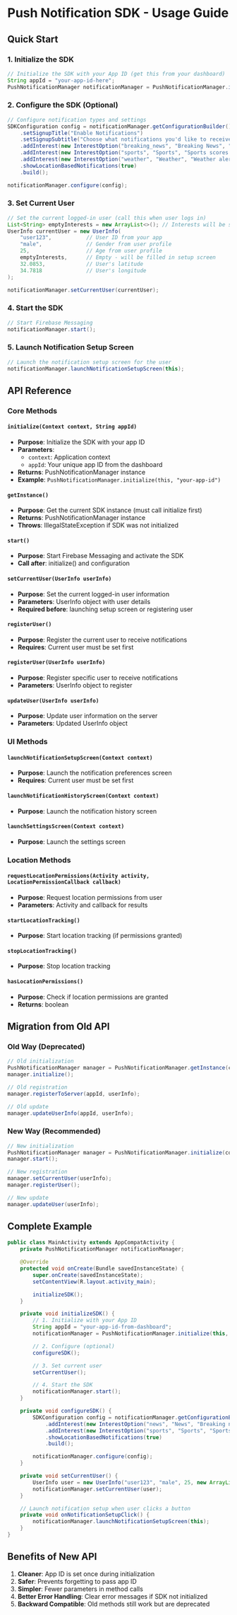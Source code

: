 # Push Notification SDK - Usage Guide

## Quick Start

### 1. Initialize the SDK

```java
// Initialize the SDK with your App ID (get this from your dashboard)
String appId = "your-app-id-here";
PushNotificationManager notificationManager = PushNotificationManager.initialize(this, appId);
```

### 2. Configure the SDK (Optional)

```java
// Configure notification types and settings
SDKConfiguration config = notificationManager.getConfigurationBuilder()
    .setSignupTitle("Enable Notifications")
    .setSignupSubtitle("Choose what notifications you'd like to receive")
    .addInterest(new InterestOption("breaking_news", "Breaking News", "Important breaking news alerts", true))
    .addInterest(new InterestOption("sports", "Sports", "Sports scores and game updates"))
    .addInterest(new InterestOption("weather", "Weather", "Weather alerts and daily forecasts"))
    .showLocationBasedNotifications(true)
    .build();

notificationManager.configure(config);
```

### 3. Set Current User

```java
// Set the current logged-in user (call this when user logs in)
List<String> emptyInterests = new ArrayList<>(); // Interests will be selected in setup screen
UserInfo currentUser = new UserInfo(
    "user123",           // User ID from your app
    "male",              // Gender from user profile
    25,                  // Age from user profile
    emptyInterests,      // Empty - will be filled in setup screen
    32.0853,             // User's latitude
    34.7818              // User's longitude
);

notificationManager.setCurrentUser(currentUser);
```

### 4. Start the SDK

```java
// Start Firebase Messaging
notificationManager.start();
```

### 5. Launch Notification Setup Screen

```java
// Launch the notification setup screen for the user
notificationManager.launchNotificationSetupScreen(this);
```

## API Reference

### Core Methods

#### `initialize(Context context, String appId)`
- **Purpose**: Initialize the SDK with your app ID
- **Parameters**: 
  - `context`: Application context
  - `appId`: Your unique app ID from the dashboard
- **Returns**: PushNotificationManager instance
- **Example**: `PushNotificationManager.initialize(this, "your-app-id")`

#### `getInstance()`
- **Purpose**: Get the current SDK instance (must call initialize first)
- **Returns**: PushNotificationManager instance
- **Throws**: IllegalStateException if SDK was not initialized

#### `start()`
- **Purpose**: Start Firebase Messaging and activate the SDK
- **Call after**: initialize() and configuration

#### `setCurrentUser(UserInfo userInfo)`
- **Purpose**: Set the current logged-in user information
- **Parameters**: UserInfo object with user details
- **Required before**: launching setup screen or registering user

#### `registerUser()`
- **Purpose**: Register the current user to receive notifications
- **Requires**: Current user must be set first

#### `registerUser(UserInfo userInfo)`
- **Purpose**: Register specific user to receive notifications
- **Parameters**: UserInfo object to register

#### `updateUser(UserInfo userInfo)`
- **Purpose**: Update user information on the server
- **Parameters**: Updated UserInfo object

### UI Methods

#### `launchNotificationSetupScreen(Context context)`
- **Purpose**: Launch the notification preferences screen
- **Requires**: Current user must be set first

#### `launchNotificationHistoryScreen(Context context)`
- **Purpose**: Launch the notification history screen

#### `launchSettingsScreen(Context context)`
- **Purpose**: Launch the settings screen

### Location Methods

#### `requestLocationPermissions(Activity activity, LocationPermissionCallback callback)`
- **Purpose**: Request location permissions from user
- **Parameters**: Activity and callback for results

#### `startLocationTracking()`
- **Purpose**: Start location tracking (if permissions granted)

#### `stopLocationTracking()`
- **Purpose**: Stop location tracking

#### `hasLocationPermissions()`
- **Purpose**: Check if location permissions are granted
- **Returns**: boolean

## Migration from Old API

### Old Way (Deprecated)
```java
// Old initialization
PushNotificationManager manager = PushNotificationManager.getInstance(context);
manager.initialize();

// Old registration
manager.registerToServer(appId, userInfo);

// Old update
manager.updateUserInfo(appId, userInfo);
```

### New Way (Recommended)
```java
// New initialization
PushNotificationManager manager = PushNotificationManager.initialize(context, appId);
manager.start();

// New registration
manager.setCurrentUser(userInfo);
manager.registerUser();

// New update
manager.updateUser(userInfo);
```

## Complete Example

```java
public class MainActivity extends AppCompatActivity {
    private PushNotificationManager notificationManager;

    @Override
    protected void onCreate(Bundle savedInstanceState) {
        super.onCreate(savedInstanceState);
        setContentView(R.layout.activity_main);

        initializeSDK();
    }

    private void initializeSDK() {
        // 1. Initialize with your App ID
        String appId = "your-app-id-from-dashboard";
        notificationManager = PushNotificationManager.initialize(this, appId);

        // 2. Configure (optional)
        configureSDK();

        // 3. Set current user
        setCurrentUser();

        // 4. Start the SDK
        notificationManager.start();
    }

    private void configureSDK() {
        SDKConfiguration config = notificationManager.getConfigurationBuilder()
            .addInterest(new InterestOption("news", "News", "Breaking news alerts"))
            .addInterest(new InterestOption("sports", "Sports", "Sports updates"))
            .showLocationBasedNotifications(true)
            .build();

        notificationManager.configure(config);
    }

    private void setCurrentUser() {
        UserInfo user = new UserInfo("user123", "male", 25, new ArrayList<>(), 32.0853, 34.7818);
        notificationManager.setCurrentUser(user);
    }

    // Launch notification setup when user clicks a button
    private void onNotificationSetupClick() {
        notificationManager.launchNotificationSetupScreen(this);
    }
}
```

## Benefits of New API

1. **Cleaner**: App ID is set once during initialization
2. **Safer**: Prevents forgetting to pass app ID
3. **Simpler**: Fewer parameters in method calls
4. **Better Error Handling**: Clear error messages if SDK not initialized
5. **Backward Compatible**: Old methods still work but are deprecated
